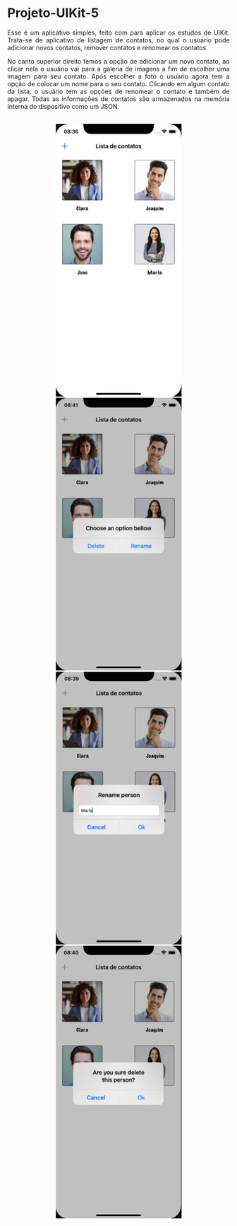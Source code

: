 <div align ="justify">

#  Projeto-UIKit-5

Esse é um aplicativo simples, feito com para aplicar os estudos de UIKit. Trata-se de aplicativo de listagem de contatos, no qual o usuário pode adicionar novos contatos, remover contatos e renomear os contatos.

No canto superior direito temos a opção de adicionar um novo contato, ao clicar nela o usuário vai para a galeria de imagens a fim de escolher uma imagem para seu contato. Após escolher a foto o usuario agora tem a opção de colocar um nome para o seu contato. Clicando em algum contato da lista, o usuário tem as opções de renomear o contato e também de apagar. Todas as informações de contatos são armazenados na memória interna do dispositivo como um JSON.



<br>
<div align="center">
<img src="imagens/tela inicial.png" alt="photo" width="285" height="617'">
<img src="imagens/tela opções.png" alt="photo" width="285" height="617'">
<br>
<img src="imagens/tela renomear.png" alt="photo" width="285" height="617'">
<img src="imagens/tela delete.png" alt="photo" width="285" height="617'">
</div>

